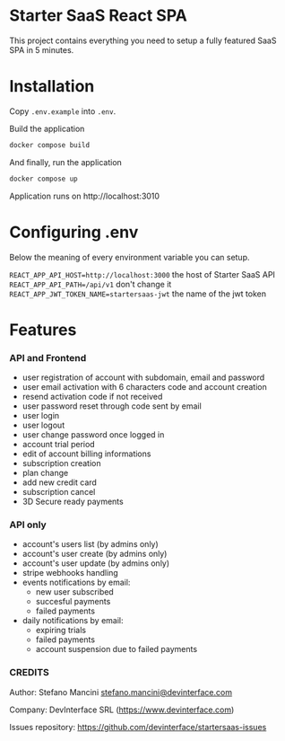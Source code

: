 # Starter SaaS React SPA

This project contains everything you need to setup a fully featured SaaS SPA in 5 minutes.
# Installation
Copy `.env.example` into `.env`.

Build the application

```bash
docker compose build
```

And finally, run the application

```bash
docker compose up
```

Application runs on http://localhost:3010

# Configuring .env

Below the meaning of every environment variable you can setup.


`REACT_APP_API_HOST=http://localhost:3000` the host of Starter SaaS API
`REACT_APP_API_PATH=/api/v1` don't change it
`REACT_APP_JWT_TOKEN_NAME=startersaas-jwt` the name of the jwt token

# Features

### API and Frontend

* user registration of account with subdomain, email and password
* user email activation with 6 characters code and account creation
* resend activation code if not received
* user password reset through code sent by email
* user login
* user logout
* user change password once logged in
* account trial period
* edit of account billing informations
* subscription creation
* plan change
* add new credit card
* subscription cancel
* 3D Secure ready payments

### API only

* account's users list (by admins only)
* account's user create (by admins only)
* account's user update (by admins only)
* stripe webhooks handling
* events notifications by email:
  - new user subscribed
  - succesful payments
  - failed payments
* daily notifications by email:
  - expiring trials
  - failed payments
  - account suspension due to failed payments

### CREDITS

Author: Stefano Mancini <stefano.mancini@devinterface.com> 

Company: DevInterface SRL (https://www.devinterface.com)

Issues repository: https://github.com/devinterface/startersaas-issues


